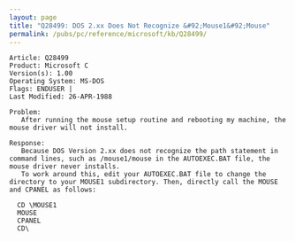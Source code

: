 ```yaml
---
layout: page
title: "Q28499: DOS 2.xx Does Not Recognize &#92;Mouse1&#92;Mouse"
permalink: /pubs/pc/reference/microsoft/kb/Q28499/
---
```


	Article: Q28499
	Product: Microsoft C
	Version(s): 1.00
	Operating System: MS-DOS
	Flags: ENDUSER |
	Last Modified: 26-APR-1988
	
	Problem:
	   After running the mouse setup routine and rebooting my machine, the
	mouse driver will not install.
	
	Response:
	   Because DOS Version 2.xx does not recognize the path statement in
	command lines, such as /mouse1/mouse in the AUTOEXEC.BAT file, the
	mouse driver never installs.
	   To work around this, edit your AUTOEXEC.BAT file to change the
	directory to your MOUSE1 subdirectory. Then, directly call the MOUSE
	and CPANEL as follows:
	
	  CD \MOUSE1
	  MOUSE
	  CPANEL
	  CD\
